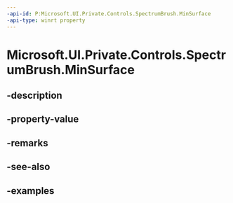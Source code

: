 ```yaml
---
-api-id: P:Microsoft.UI.Private.Controls.SpectrumBrush.MinSurface
-api-type: winrt property
---
```


# Microsoft.UI.Private.Controls.SpectrumBrush.MinSurface

<!--
public Microsoft.UI.Xaml.Media.LoadedImageSurface MinSurface { get; set; }
-->


## -description

## -property-value

## -remarks

## -see-also

## -examples


